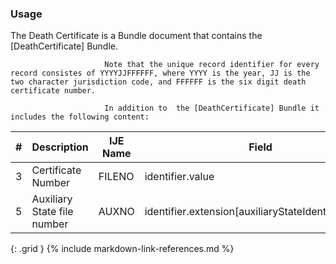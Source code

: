 ### Usage
The Death Certificate is a Bundle document that contains the [DeathCertificate] Bundle.

                         Note that the unique record identifier for every record consistes of YYYYJJFFFFFF, where YYYY is the year, JJ is the two character jurisdiction code, and FFFFFF is the six digit death certificate number.

                         In addition to  the [DeathCertificate] Bundle it includes the following content:
                         

| **#** |  **Description**   |  **IJE Name**   |  **Field**  |  **Type**  | **Value Set**  |
| ---------| ------------- | ------------ | -------------- | -------- | -------- |
| 3 | Certificate Number | FILENO| identifier.value | string(6) |  | 
| 5 | Auxiliary State file number | AUXNO| identifier.extension[auxiliaryStateIdentifier].value | string(12) |  | 
{: .grid }
{% include markdown-link-references.md %}
